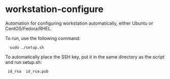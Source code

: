 # workstation-configure

Automation for configuring workstation automatically, either Ubuntu or CentOS/Fedora/RHEL.

To run, use the following command: 
```
  sudo ./setup.sh
```

To automatically place the SSH key, put it in the same directory as the script and run setup.sh:
``` 
 id_rsa  id_rsa.pub
```
